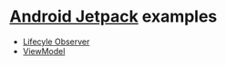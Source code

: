 # [Android Jetpack](https://developer.android.com/jetpack/?gclid=CjwKCAjwq57cBRBYEiwAdpx0vQAtBUXHdcPK2GFK_agVmC6DQQ44sts-Zym8u3Xzi0kgnNaTgsEjZhoCBf4QAvD_BwE) examples

* [Lifecyle Observer](https://github.com/maurice-smith/playground/tree/master/android/archComponents/lifecycle)
* [ViewModel](https://github.com/maurice-smith/playground/tree/master/android/archComponents/ViewModelEx)
